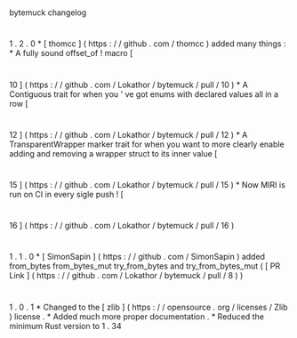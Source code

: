 #
bytemuck
changelog
#
#
1
.
2
.
0
*
[
thomcc
]
(
https
:
/
/
github
.
com
/
thomcc
)
added
many
things
:
*
A
fully
sound
offset_of
!
macro
[
#
10
]
(
https
:
/
/
github
.
com
/
Lokathor
/
bytemuck
/
pull
/
10
)
*
A
Contiguous
trait
for
when
you
'
ve
got
enums
with
declared
values
all
in
a
row
[
#
12
]
(
https
:
/
/
github
.
com
/
Lokathor
/
bytemuck
/
pull
/
12
)
*
A
TransparentWrapper
marker
trait
for
when
you
want
to
more
clearly
enable
adding
and
removing
a
wrapper
struct
to
its
inner
value
[
#
15
]
(
https
:
/
/
github
.
com
/
Lokathor
/
bytemuck
/
pull
/
15
)
*
Now
MIRI
is
run
on
CI
in
every
sigle
push
!
[
#
16
]
(
https
:
/
/
github
.
com
/
Lokathor
/
bytemuck
/
pull
/
16
)
#
#
1
.
1
.
0
*
[
SimonSapin
]
(
https
:
/
/
github
.
com
/
SimonSapin
)
added
from_bytes
from_bytes_mut
try_from_bytes
and
try_from_bytes_mut
(
[
PR
Link
]
(
https
:
/
/
github
.
com
/
Lokathor
/
bytemuck
/
pull
/
8
)
)
#
#
1
.
0
.
1
*
Changed
to
the
[
zlib
]
(
https
:
/
/
opensource
.
org
/
licenses
/
Zlib
)
license
.
*
Added
much
more
proper
documentation
.
*
Reduced
the
minimum
Rust
version
to
1
.
34
